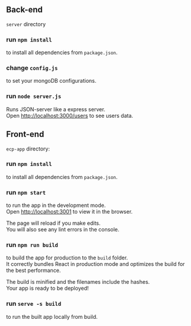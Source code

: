 ## Back-end

`server` directory

### run `npm install`
to install all dependencies from `package.json`.

### change `config.js`
to set your mongoDB configurations.

### run `node server.js`
Runs JSON-server like a express server. <br />
Open [http://localhost:3000/users](http://localhost:3000/users) to see users data.

## Front-end

`ecp-app` directory:

### run `npm install`
to install all dependencies from `package.json`.

### run `npm start`
to run the app in the development mode.<br />
Open [http://localhost:3001](http://localhost:3001) to view it in the browser.

The page will reload if you make edits.<br />
You will also see any lint errors in the console.

### run `npm run build`

to build the app for production to the `build` folder.<br />
It correctly bundles React in production mode and optimizes the build for the best performance.

The build is minified and the filenames include the hashes.<br />
Your app is ready to be deployed!

### run `serve -s build`
to run the built app locally from build.